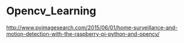 # Opencv_Learning

http://www.pyimagesearch.com/2015/06/01/home-surveillance-and-motion-detection-with-the-raspberry-pi-python-and-opencv/

